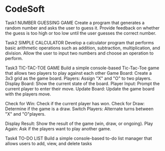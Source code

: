 # CodeSoft
Task1 NUMBER GUESSING GAME
Create a program that generates a random number and asks the
user to guess it. Provide feedback on whether the guess is too
high or too low until the user guesses the correct number.

Task2 SIMPLE CALCULATOR
Develop a calculator program that performs basic arithmetic
operations such as addition, subtraction, multiplication, and
division. Allow the user to input two numbers and choose an
operation to perform.

Task3 TIC-TAC-TOE GAME
Build a simple console-based Tic-Tac-Toe game that
allows two players to play against each other
Game Board: Create a 3x3 grid as the game board.
Players: Assign
"X"
and "O" to two players.
Display Board: Show the current state of the board.
Player Input: Prompt the current player to enter their move.
Update Board: Update the game board with the players move.

Check for Win: Check if the current player has won.
Check for Draw: Determine if the game is a draw.
Switch Players: Alternate turns between
"X" and "O"players.

Display Result: Show the result of the game (win, draw, or ongoing).
Play Again: Ask if the players want to play another game.

Task4 TO-DO LIST
Build a simple console-based to-do list
manager that allows users to add, view, and
delete tasks
